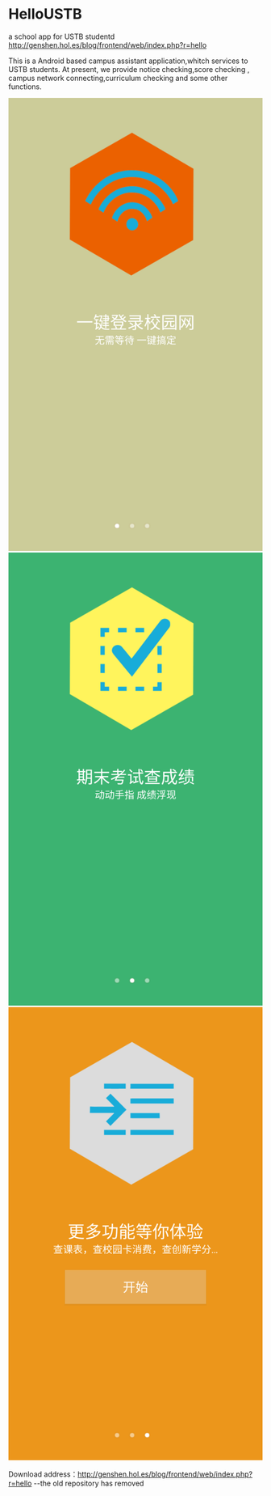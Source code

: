 # HelloUSTB
a school app for USTB studentd http://genshen.hol.es/blog/frontend/web/index.php?r=hello


This is a Android based campus assistant application,whitch services to USTB students. 
At present, we provide notice checking,score checking , campus network connecting,curriculum checking and some other functions.

![image](Screenshot/Screenshot_1.png)
![image](Screenshot/Screenshot2.png)
![image](Screenshot/Screenshot3.png)

Download address：http://genshen.hol.es/blog/frontend/web/index.php?r=hello
--the old repository has removed
